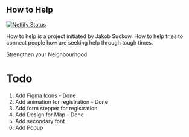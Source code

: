 ## How to Help

[![Netlify Status](https://api.netlify.com/api/v1/badges/7fcfe401-42ee-4375-82a6-1809a93725f4/deploy-status)](https://app.netlify.com/sites/howtohelp-staging/deploys)

How to help is a project initiated by Jakob Suckow. How to help tries to connect people how are seeking help through tough times.

Strengthen your Neighbourhood

# Todo

1. Add Figma Icons - Done
2. Add animation for registration - Done
3. Add form stepper for registration
4. Add Design for Map - Done
5. Add secondary font
6. Add Popup
